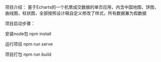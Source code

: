 项目介绍：
基于Echarts的一个机票成交数据的单页应用，内含中国地图，饼图，曲线图，柱状图，全部按照设计稿自定义修改了样式，所有数据兼为假数据


项目启动步骤：

安装node包
npm install

运行项目 
npm run serve

项目打包
npm run build
